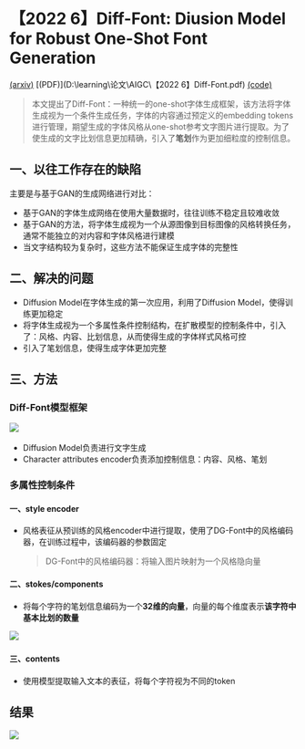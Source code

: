 # 【2022 6】Diff-Font: Diusion Model for Robust One-Shot Font Generation

[(arxiv)](https://arxiv.org/pdf/2212.05895.pdf) [(PDF)](D:\learning\论文\AIGC\【2022 6】Diff-Font.pdf) [(code)](https://github.com/Hxyz-123/Font-diff) 

> 本文提出了Diff-Font：一种统一的one-shot字体生成框架，该方法将字体生成视为一个条件生成任务，字体的内容通过预定义的embedding tokens进行管理，期望生成的字体风格从one-shot参考文字图片进行提取。为了使生成的文字比划信息更加精确，引入了**笔划**作为更加细粒度的控制信息。

## 一、以往工作存在的缺陷

主要是与基于GAN的生成网络进行对比：

- 基于GAN的字体生成网络在使用大量数据时，往往训练不稳定且较难收敛
- 基于GAN的方法，将字体生成视为一个从源图像到目标图像的风格转换任务，通常不能独立的对内容和字体风格进行建模
- 当文字结构较为复杂时，这些方法不能保证生成字体的完整性

## 二、解决的问题

- Diffusion Model在字体生成的第一次应用，利用了Diffusion Model，使得训练更加稳定
- 将字体生成视为一个多属性条件控制结构，在扩散模型的控制条件中，引入了：风格、内容、比划信息，从而使得生成的字体样式风格可控
- 引入了笔划信息，使得生成字体更加完整

## 三、方法

### Diff-Font模型框架

![](..\..\论文笔记\AIGC\fig\Diff-Font_1.png)

- Diffusion Model负责进行文字生成
- Character attributes encoder负责添加控制信息：内容、风格、笔划

### 多属性控制条件

#### 一、style encoder

- 风格表征从预训练的风格encoder中进行提取，使用了DG-Font中的风格编码器，在训练过程中，该编码器的参数固定

    > DG-Font中的风格编码器：将输入图片映射为一个风格隐向量

#### 二、stokes/components

- 将每个字符的笔划信息编码为一个**32维的向量**，向量的每个维度表示**该字符中基本比划的数量**

![](..\..\论文笔记\AIGC\fig\Diff-Font_2.png)

#### 三、contents

- 使用模型提取输入文本的表征，将每个字符视为不同的token

## 结果

![](..\..\论文笔记\AIGC\fig\Diff-Font_3.png)